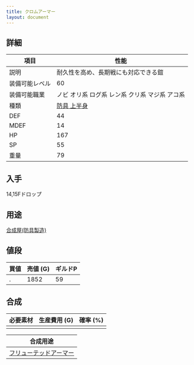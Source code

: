 ```yaml
---
title: クロムアーマー
layout: document
---
```

## 詳細


|項目|性能|
|---|---|
|説明|耐久性を高め、長期戦にも対応できる鎧|
|装備可能レベル|60|
|装備可能職業|ノビ オリ系 ログ系 レン系 クリ系 マジ系 アコ系|
|種類|[防具 上半身](防具(上半身))|
|DEF|44|
|MDEF|14|
|HP|167|
|SP|55|
|重量|79|

## 入手

14,15Fドロップ

## 用途

[合成屋(防具製造)](合成屋(防具製造))

## 値段


|買値|売値 (G)|ギルドP|
|---|---|---|
|.|1852|59|

## 合成


|必要素材|生産費用 (G)|確率 (%)|
|---|---|---|
||||


|合成用途|
|---|
|[フリューテッドアーマー](フリューテッドアーマー)|

